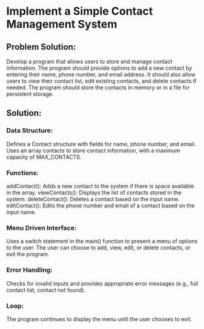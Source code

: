 # Implement a Simple Contact Management System

## Problem Solution: 
Develop a program that allows users to store and manage contact information. The program should provide options to add a new contact by entering their name, phone number, and email address. It should also allow users to view their contact list, edit existing contacts, and delete contacts if needed. The program should store the contacts in memory or in a file for persistent storage.

## Solution: 
### Data Structure:
Defines a Contact structure with fields for name, phone number, and email.
Uses an array contacts to store contact information, with a maximum capacity of MAX_CONTACTS.

### Functions:
addContact(): Adds a new contact to the system if there is space available in the array.
viewContacts(): Displays the list of contacts stored in the system.
deleteContact(): Deletes a contact based on the input name.
editContact(): Edits the phone number and email of a contact based on the input name.

### Menu Driven Interface:
Uses a switch statement in the main() function to present a menu of options to the user.
The user can choose to add, view, edit, or delete contacts, or exit the program.

### Error Handling:
Checks for invalid inputs and provides appropriate error messages (e.g., full contact list, contact not found).

### Loop:
The program continues to display the menu until the user chooses to exit.
